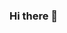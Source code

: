 ### Hi there 👋

<!--
**avivkeshles/avivkeshles** is a ✨ _special_ ✨ repository because its `README.md` (this file) appears on your GitHub profile.

Here are some ideas to get you started:

- 🔭 I’m currently working on card

-->
